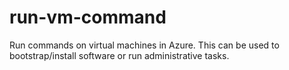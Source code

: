 # run-vm-command
Run commands on virtual machines in Azure. This can be used to bootstrap/install software or run administrative tasks.
